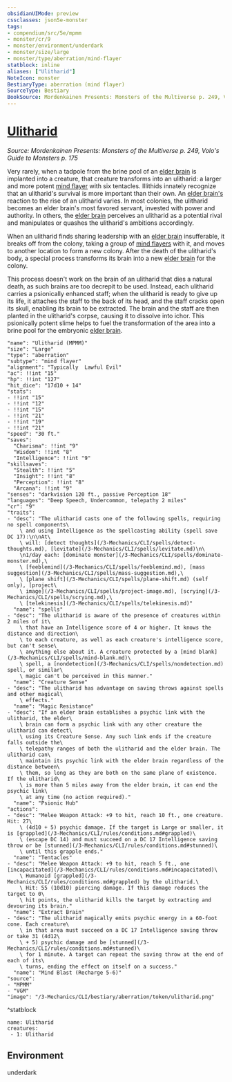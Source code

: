 ```yaml
---
obsidianUIMode: preview
cssclasses: json5e-monster
tags:
- compendium/src/5e/mpmm
- monster/cr/9
- monster/environment/underdark
- monster/size/large
- monster/type/aberration/mind-flayer
statblock: inline
aliases: ["Ulitharid"]
NoteIcon: monster
BestiaryType: aberration (mind flayer)
SourceType: Bestiary
BookSource: Mordenkainen Presents: Monsters of the Multiverse p. 249, Volo's Guide to Monsters p. 175
---
```

# [Ulitharid](3-Mechanics\CLI\bestiary\aberration/ulitharid-mpmm.md)
*Source: Mordenkainen Presents: Monsters of the Multiverse p. 249, Volo's Guide to Monsters p. 175*  

Very rarely, when a tadpole from the brine pool of an [elder brain](/3-Mechanics/CLI/bestiary/aberration/elder-brain-mpmm.md) is implanted into a creature, that creature transforms into an ulitharid: a larger and more potent [mind flayer](/3-Mechanics/CLI/bestiary/aberration/mind-flayer.md) with six tentacles. Illithids innately recognize that an ulitharid's survival is more important than their own. An [elder brain's](/3-Mechanics/CLI/bestiary/aberration/elder-brain-mpmm.md) reaction to the rise of an ulitharid varies. In most colonies, the ulitharid becomes an elder brain's most favored servant, invested with power and authority. In others, the [elder brain](/3-Mechanics/CLI/bestiary/aberration/elder-brain-mpmm.md) perceives an ulitharid as a potential rival and manipulates or quashes the ulitharid's ambitions accordingly.

When an ulitharid finds sharing leadership with an [elder brain](/3-Mechanics/CLI/bestiary/aberration/elder-brain-mpmm.md) insufferable, it breaks off from the colony, taking a group of [mind flayers](/3-Mechanics/CLI/bestiary/aberration/mind-flayer.md) with it, and moves to another location to form a new colony. After the death of the ulitharid's body, a special process transforms its brain into a new [elder brain](/3-Mechanics/CLI/bestiary/aberration/elder-brain-mpmm.md) for the colony.

This process doesn't work on the brain of an ulitharid that dies a natural death, as such brains are too decrepit to be used. Instead, each ulitharid carries a psionically enhanced staff; when the ulitharid is ready to give up its life, it attaches the staff to the back of its head, and the staff cracks open its skull, enabling its brain to be extracted. The brain and the staff are then planted in the ulitharid's corpse, causing it to dissolve into ichor. This psionically potent slime helps to fuel the transformation of the area into a brine pool for the embryonic [elder brain](/3-Mechanics/CLI/bestiary/aberration/elder-brain-mpmm.md).

```statblock
"name": "Ulitharid (MPMM)"
"size": "Large"
"type": "aberration"
"subtype": "mind flayer"
"alignment": "Typically  Lawful Evil"
"ac": !!int "15"
"hp": !!int "127"
"hit_dice": "17d10 + 14"
"stats":
- !!int "15"
- !!int "12"
- !!int "15"
- !!int "21"
- !!int "19"
- !!int "21"
"speed": "30 ft."
"saves":
  "Charisma": !!int "9"
  "Wisdom": !!int "8"
  "Intelligence": !!int "9"
"skillsaves":
  "Stealth": !!int "5"
  "Insight": !!int "8"
  "Perception": !!int "8"
  "Arcana": !!int "9"
"senses": "darkvision 120 ft., passive Perception 18"
"languages": "Deep Speech, Undercommon, telepathy 2 miles"
"cr": "9"
"traits":
- "desc": "The ulitharid casts one of the following spells, requiring no spell components\
    \ and using Intelligence as the spellcasting ability (spell save DC 17):\n\nAt\
    \ will: [detect thoughts](/3-Mechanics/CLI/spells/detect-thoughts.md), [levitate](/3-Mechanics/CLI/spells/levitate.md)\n\
    \n1/day each: [dominate monster](/3-Mechanics/CLI/spells/dominate-monster.md),\
    \ [feeblemind](/3-Mechanics/CLI/spells/feeblemind.md), [mass suggestion](/3-Mechanics/CLI/spells/mass-suggestion.md),\
    \ [plane shift](/3-Mechanics/CLI/spells/plane-shift.md) (self only), [project\
    \ image](/3-Mechanics/CLI/spells/project-image.md), [scrying](/3-Mechanics/CLI/spells/scrying.md),\
    \ [telekinesis](/3-Mechanics/CLI/spells/telekinesis.md)"
  "name": "spells"
- "desc": "The ulitharid is aware of the presence of creatures within 2 miles of it\
    \ that have an Intelligence score of 4 or higher. It knows the distance and direction\
    \ to each creature, as well as each creature's intelligence score, but can't sense\
    \ anything else about it. A creature protected by a [mind blank](/3-Mechanics/CLI/spells/mind-blank.md)\
    \ spell, a [nondetection](/3-Mechanics/CLI/spells/nondetection.md) spell, or similar\
    \ magic can't be perceived in this manner."
  "name": "Creature Sense"
- "desc": "The ulitharid has advantage on saving throws against spells and other magical\
    \ effects."
  "name": "Magic Resistance"
- "desc": "If an elder brain establishes a psychic link with the ulitharid, the elder\
    \ brain can form a psychic link with any other creature the ulitharid can detect\
    \ using its Creature Sense. Any such link ends if the creature falls outside the\
    \ telepathy ranges of both the ulitharid and the elder brain. The ulitharid can\
    \ maintain its psychic link with the elder brain regardless of the distance between\
    \ them, so long as they are both on the same plane of existence. If the ulitharid\
    \ is more than 5 miles away from the elder brain, it can end the psychic link\
    \ at any time (no action required)."
  "name": "Psionic Hub"
"actions":
- "desc": "Melee Weapon Attack: +9 to hit, reach 10 ft., one creature. Hit: 27\
    \ (4d10 + 5) psychic damage. If the target is Large or smaller, it is [grappled](/3-Mechanics/CLI/rules/conditions.md#grappled)\
    \ (escape DC 14) and must succeed on a DC 17 Intelligence saving throw or be [stunned](/3-Mechanics/CLI/rules/conditions.md#stunned)\
    \ until this grapple ends."
  "name": "Tentacles"
- "desc": "Melee Weapon Attack: +9 to hit, reach 5 ft., one [incapacitated](/3-Mechanics/CLI/rules/conditions.md#incapacitated)\
    \ Humanoid [grappled](/3-Mechanics/CLI/rules/conditions.md#grappled) by the ulitharid.\
    \ Hit: 55 (10d10) piercing damage. If this damage reduces the target to 0\
    \ hit points, the ulitharid kills the target by extracting and devouring its brain."
  "name": "Extract Brain"
- "desc": "The ulitharid magically emits psychic energy in a 60-foot cone. Each creature\
    \ in that area must succeed on a DC 17 Intelligence saving throw or take 31 (4d12\
    \ + 5) psychic damage and be [stunned](/3-Mechanics/CLI/rules/conditions.md#stunned)\
    \ for 1 minute. A target can repeat the saving throw at the end of each of its\
    \ turns, ending the effect on itself on a success."
  "name": "Mind Blast (Recharge 5-6)"
"source":
- "MPMM"
- "VGM"
"image": "/3-Mechanics/CLI/bestiary/aberration/token/ulitharid.png"
```
^statblock

```encounter-table
name: Ulitharid
creatures:
 - 1: Ulitharid
```

## Environment

underdark